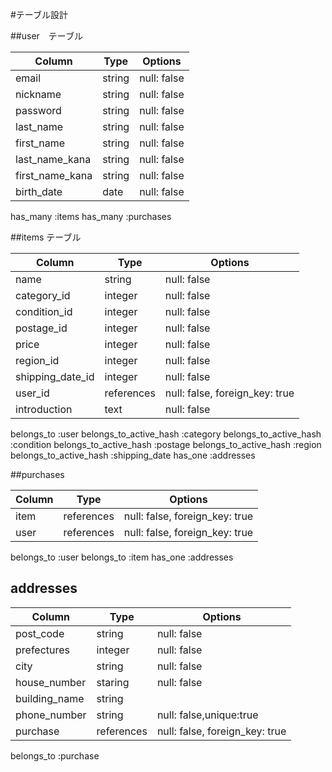 #テーブル設計

##user　テーブル


| Column         | Type   | Options     |
| -------------- | ------ | ----------- |
| email          | string | null: false |
| nickname       | string | null: false |
| password       | string | null: false |
| last_name      | string | null: false |
| first_name     | string | null: false |
| last_name_kana | string | null: false |
| first_name_kana| string | null: false |
| birth_date     | date   | null: false |

has_many :items
has_many :purchases

##items テーブル

| Column            | Type       | Options                        |
| ----------------- | ---------- | ------------------------------ |
| name              | string     | null: false                    |
| category_id       | integer    | null: false                    |
| condition_id      | integer    | null: false                    |
| postage_id        | integer    | null: false                    |
| price             | integer    | null: false                    |
| region_id         | integer    | null: false                    |
| shipping_date_id  | integer    | null: false                    |
| user_id           | references | null: false, foreign_key: true |
| introduction      | text       | null: false                    |

belongs_to :user
belongs_to_active_hash :category
belongs_to_active_hash :condition
belongs_to_active_hash :postage
belongs_to_active_hash :region
belongs_to_active_hash :shipping_date
has_one :addresses

##purchases

| Column         | Type       | Options                        |
| -------------- | ---------- | ------------------------------ |
| item           | references | null: false, foreign_key: true |
| user           | references | null: false, foreign_key: true |

belongs_to :user
belongs_to :item
has_one :addresses

## addresses

| Column         | Type       | Options                        |
| -------------- | ---------- | ------------------------------ |
| post_code      | string     | null: false                    |
| prefectures    | integer    | null: false                    |
| city           | string     | null: false                    |
| house_number   | staring    | null: false                    |
| building_name  | string     |                                |
| phone_number   | string     | null: false,unique:true     |
| purchase       | references | null: false, foreign_key: true |

belongs_to :purchase
